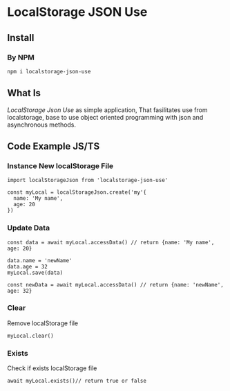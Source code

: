 # LocalStorage JSON Use

## Install
### By NPM
```sh
npm i localstorage-json-use
```

## What Is
*LocalStorage Json Use* as simple application, 
That fasilitates use from localstorage,
base to use object oriented programming with json and asynchronous methods.

## Code Example JS/TS

### Instance New localStorage File
``` TS 
import localStorageJson from 'localstorage-json-use'

const myLocal = localStorageJson.create('my'{
  name: 'My name',
  age: 20
})
```

### Update Data
```TS
const data = await myLocal.accessData() // return {name: 'My name', age: 20}

data.name = 'newName'
data.age = 32
myLocal.save(data)

const newData = await myLocal.accessData() // return {name: 'newName', age: 32}
```

### Clear
Remove localStorage file
```TS
myLocal.clear()
```

### Exists
Check if exists localStorage file
```TS
await myLocal.exists()// return true or false
```

